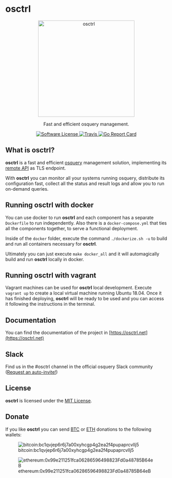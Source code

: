 # osctrl

<p align="center">
  <img alt="osctrl" src="logo.png" width="300" />
  <p align="center">
    Fast and efficient osquery management.
  </p>
  <p align="center">
    <a href="https://github.com/jmpsec/osctrl/blob/master/LICENSE">
      <img alt="Software License" src="https://img.shields.io/badge/license-MIT-green?style=flat-square&fuckgithubcache=1">
    </a>
    <a href="https://travis-ci.org/jmpsec/osctrl">
      <img alt="Travis" src="https://img.shields.io/travis/jmpsec/osctrl/master.svg?style=flat-square&fuckgithubcache=1">
    </a>
    <a href="https://goreportcard.com/report/github.com/jmpsec/osctrl">
      <img alt="Go Report Card" src="https://goreportcard.com/badge/github.com/jmpsec/osctrl?style=flat-square&fuckgithubcache=1">
    </a>
  </p>
</p>

## What is osctrl?

**osctrl** is a fast and efficient [osquery](https://osquery.io) management solution, implementing its [remote API](https://osquery.readthedocs.io/en/stable/deployment/remote/) as TLS endpoint.

With **osctrl** you can monitor all your systems running osquery, distribute its configuration fast, collect all the status and result logs and allow you to run on-demand queries.

## Running osctrl with docker

You can use docker to run **osctrl** and each component has a separate `Dockerfile` to run independently. Also there is a `docker-compose.yml` that ties all the components together, to serve a functional deployment.

Inside of the `docker` folder, execute the command `./dockerize.sh -u` to build and run all containers necessary for **osctrl**.

Ultimately you can just execute `make docker_all` and it will automagically build and run **osctrl** locally in docker.

## Running osctrl with vagrant

Vagrant machines can be used for **osctrl** local development. Execute `vagrant up` to create a local virtual machine running Ubuntu 18.04. Once it has finished deploying, **osctrl** will be ready to be used and you can access it following the instructions in the terminal.

## Documentation

You can find the documentation of the project in [https://osctrl.net](https://osctrl.net)

## Slack

Find us in the #osctrl channel in the official osquery Slack community ([Request an auto-invite!](https://join.slack.com/t/osquery/shared_invite/zt-h29zm0gk-s2DBtGUTW4CFel0f0IjTEw))

## License

**osctrl** is licensed under the [MIT License](https://github.com/jmpsec/osctrl/blob/master/LICENSE).

## Donate

If you like **osctrl** you can send [BTC](bitcoin:bc1qvjep6r6j7a00xyhcgp4g2ea2f4pupaprcvllj5) or [ETH](ethereum:0x99e211251fca06286596498823Fd0a48785B64eB) donations to the following wallets:

<figure>
    <img alt="bitcoin:bc1qvjep6r6j7a00xyhcgp4g2ea2f4pupaprcvllj5" src="https://osctrl.net/btc.png"/>
    <figcaption>bitcoin:bc1qvjep6r6j7a00xyhcgp4g2ea2f4pupaprcvllj5</figcaption>
</figure>
<figure>
    <img alt="ethereum:0x99e211251fca06286596498823Fd0a48785B64eB" src="https://osctrl.net/eth.png"/>
    <figcaption>ethereum:0x99e211251fca06286596498823Fd0a48785B64eB</figcaption>
</figure>
